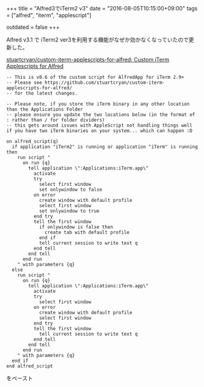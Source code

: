 +++
title = "Alfred3でiTerm2 v3"
date = "2016-08-05T10:15:00+09:00"
tags = ["alfred", "iterm", "applescript"]

outdated = false
+++

Alfred v3.1 で iTerm2 ver3を利用する機能がなぜか効かなくなっていたので更新した。

[stuartcryan/custom\-iterm\-applescripts\-for\-alfred: Custom iTerm Applescripts for Alfred](https://github.com/stuartcryan/custom-iterm-applescripts-for-alfred)

```applescript
-- This is v0.6 of the custom script for AlfredApp for iTerm 2.9+
-- Please see https://github.com/stuartcryan/custom-iterm-applescripts-for-alfred/
-- for the latest changes.

-- Please note, if you store the iTerm binary in any other location than the Applications Folder
-- please ensure you update the two locations below (in the format of : rather than / for folder dividers)
-- this gets around issues with AppleScript not handling things well if you have two iTerm binaries on your system... which can happen :D

on alfred_script(q)
  if application "iTerm2" is running or application "iTerm" is running then
    run script "
      on run {q}
        tell application \":Applications:iTerm.app\"
          activate
          try
            select first window
            set onlywindow to false
          on error
            create window with default profile
            select first window
            set onlywindow to true
          end try
          tell the first window
            if onlywindow is false then
              create tab with default profile
            end if
            tell current session to write text q
          end tell
        end tell
      end run
    " with parameters {q}
  else
    run script "
      on run {q}
        tell application \":Applications:iTerm.app\"
          activate
          try
            select first window
          on error
            create window with default profile
            select first window
          end try
          tell the first window
            tell current session to write text q
          end tell
        end tell
      end run
    " with parameters {q}
  end if
end alfred_script
```

をペースト
